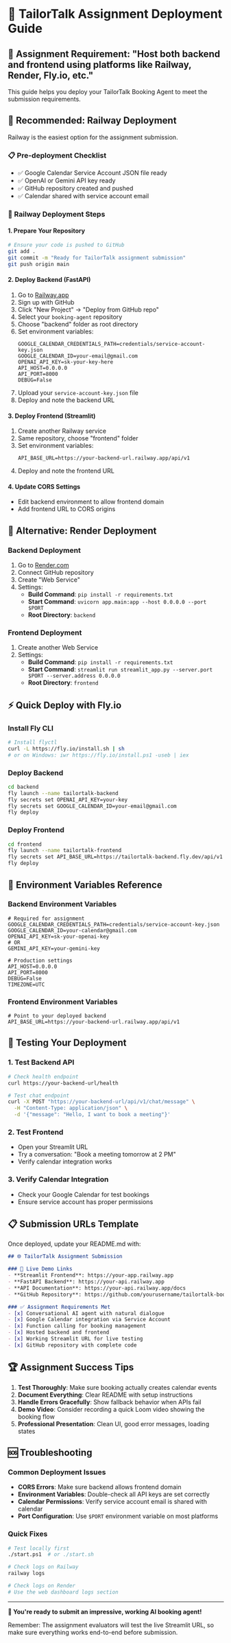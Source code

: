# 🚀 TailorTalk Assignment Deployment Guide

## 🎯 Assignment Requirement: "Host both backend and frontend using platforms like Railway, Render, Fly.io, etc."

This guide helps you deploy your TailorTalk Booking Agent to meet the submission requirements.

## 🌟 Recommended: Railway Deployment

Railway is the easiest option for the assignment submission.

### 📋 Pre-deployment Checklist
- ✅ Google Calendar Service Account JSON file ready
- ✅ OpenAI or Gemini API key ready
- ✅ GitHub repository created and pushed
- ✅ Calendar shared with service account email

### 🚀 Railway Deployment Steps

#### 1. Prepare Your Repository
```bash
# Ensure your code is pushed to GitHub
git add .
git commit -m "Ready for TailorTalk assignment submission"
git push origin main
```

#### 2. Deploy Backend (FastAPI)
1. Go to [Railway.app](https://railway.app)
2. Sign up with GitHub
3. Click "New Project" → "Deploy from GitHub repo"
4. Select your `booking-agent` repository
5. Choose "backend" folder as root directory
6. Set environment variables:
   ```
   GOOGLE_CALENDAR_CREDENTIALS_PATH=credentials/service-account-key.json
   GOOGLE_CALENDAR_ID=your-email@gmail.com
   OPENAI_API_KEY=sk-your-key-here
   API_HOST=0.0.0.0
   API_PORT=8000
   DEBUG=False
   ```
7. Upload your `service-account-key.json` file
8. Deploy and note the backend URL

#### 3. Deploy Frontend (Streamlit)
1. Create another Railway service
2. Same repository, choose "frontend" folder
3. Set environment variables:
   ```
   API_BASE_URL=https://your-backend-url.railway.app/api/v1
   ```
4. Deploy and note the frontend URL

#### 4. Update CORS Settings
- Edit backend environment to allow frontend domain
- Add frontend URL to CORS origins

## 🔧 Alternative: Render Deployment

### Backend Deployment
1. Go to [Render.com](https://render.com)
2. Connect GitHub repository
3. Create "Web Service"
4. Settings:
   - **Build Command**: `pip install -r requirements.txt`
   - **Start Command**: `uvicorn app.main:app --host 0.0.0.0 --port $PORT`
   - **Root Directory**: `backend`

### Frontend Deployment
1. Create another Web Service
2. Settings:
   - **Build Command**: `pip install -r requirements.txt`
   - **Start Command**: `streamlit run streamlit_app.py --server.port $PORT --server.address 0.0.0.0`
   - **Root Directory**: `frontend`

## ⚡ Quick Deploy with Fly.io

### Install Fly CLI
```bash
# Install flyctl
curl -L https://fly.io/install.sh | sh
# or on Windows: iwr https://fly.io/install.ps1 -useb | iex
```

### Deploy Backend
```bash
cd backend
fly launch --name tailortalk-backend
fly secrets set OPENAI_API_KEY=your-key
fly secrets set GOOGLE_CALENDAR_ID=your-email@gmail.com
fly deploy
```

### Deploy Frontend
```bash
cd frontend
fly launch --name tailortalk-frontend
fly secrets set API_BASE_URL=https://tailortalk-backend.fly.dev/api/v1
fly deploy
```

## 📝 Environment Variables Reference

### Backend Environment Variables
```env
# Required for assignment
GOOGLE_CALENDAR_CREDENTIALS_PATH=credentials/service-account-key.json
GOOGLE_CALENDAR_ID=your-calendar@gmail.com
OPENAI_API_KEY=sk-your-openai-key
# OR
GEMINI_API_KEY=your-gemini-key

# Production settings
API_HOST=0.0.0.0
API_PORT=8000
DEBUG=False
TIMEZONE=UTC
```

### Frontend Environment Variables
```env
# Point to your deployed backend
API_BASE_URL=https://your-backend-url.railway.app/api/v1
```

## 🧪 Testing Your Deployment

### 1. Test Backend API
```bash
# Check health endpoint
curl https://your-backend-url/health

# Test chat endpoint
curl -X POST "https://your-backend-url/api/v1/chat/message" \
  -H "Content-Type: application/json" \
  -d '{"message": "Hello, I want to book a meeting"}'
```

### 2. Test Frontend
- Open your Streamlit URL
- Try a conversation: "Book a meeting tomorrow at 2 PM"
- Verify calendar integration works

### 3. Verify Calendar Integration
- Check your Google Calendar for test bookings
- Ensure service account has proper permissions

## 📋 Submission URLs Template

Once deployed, update your README.md with:

```markdown
## 🌐 TailorTalk Assignment Submission

### 🎯 Live Demo Links
- **Streamlit Frontend**: https://your-app.railway.app
- **FastAPI Backend**: https://your-api.railway.app
- **API Documentation**: https://your-api.railway.app/docs
- **GitHub Repository**: https://github.com/yourusername/tailortalk-booking-agent

### ✅ Assignment Requirements Met
- [x] Conversational AI agent with natural dialogue
- [x] Google Calendar integration via Service Account
- [x] Function calling for booking management
- [x] Hosted backend and frontend
- [x] Working Streamlit URL for live testing
- [x] GitHub repository with complete code
```

## 🏆 Assignment Success Tips

1. **Test Thoroughly**: Make sure booking actually creates calendar events
2. **Document Everything**: Clear README with setup instructions
3. **Handle Errors Gracefully**: Show fallback behavior when APIs fail
4. **Demo Video**: Consider recording a quick Loom video showing the booking flow
5. **Professional Presentation**: Clean UI, good error messages, loading states

## 🆘 Troubleshooting

### Common Deployment Issues
- **CORS Errors**: Make sure backend allows frontend domain
- **Environment Variables**: Double-check all API keys are set correctly
- **Calendar Permissions**: Verify service account email is shared with calendar
- **Port Configuration**: Use `$PORT` environment variable on most platforms

### Quick Fixes
```bash
# Test locally first
./start.ps1  # or ./start.sh

# Check logs on Railway
railway logs

# Check logs on Render
# Use the web dashboard logs section
```

---

**🎉 You're ready to submit an impressive, working AI booking agent!**

Remember: The assignment evaluators will test the live Streamlit URL, so make sure everything works end-to-end before submission.
